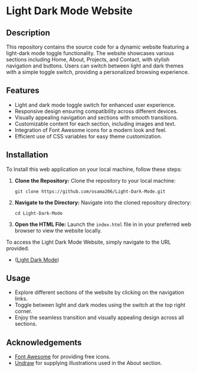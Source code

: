 # Light Dark Mode Website

## Description

This repository contains the source code for a dynamic website featuring a light-dark mode toggle functionality. The website showcases various sections including Home, About, Projects, and Contact, with stylish navigation and buttons. Users can switch between light and dark themes with a simple toggle switch, providing a personalized browsing experience.

## Features

- Light and dark mode toggle switch for enhanced user experience.
- Responsive design ensuring compatibility across different devices.
- Visually appealing navigation and sections with smooth transitions.
- Customizable content for each section, including images and text.
- Integration of Font Awesome icons for a modern look and feel.
- Efficient use of CSS variables for easy theme customization.

## Installation

To Install this web application on your local machine, follow these steps:

1. **Clone the Repository:**
  Clone the repository to your local machine:

   ```
   git clone https://github.com/osama206/Light-Dark-Mode.git
   ```

2. **Navigate to the Directory:**
   Navigate into the cloned repository directory:
   
   ```
   cd Light-Dark-Mode
   ```
   
3. **Open the HTML File:**
   Launch the `index.html` file in in your preferred web browser to view the website locally.

To access the Light Dark Mode Website, simply navigate to the URL provided.
- ([Light Dark Mode](https://osama206.github.io/Light-Dark-Mode/))

## Usage

- Explore different sections of the website by clicking on the navigation links.
- Toggle between light and dark modes using the switch at the top right corner.
- Enjoy the seamless transition and visually appealing design across all sections.

## Acknowledgements

- [Font Awesome](https://fontawesome.com/) for providing free icons.
- [Undraw](https://undraw.co/) for supplying illustrations used in the About section.
